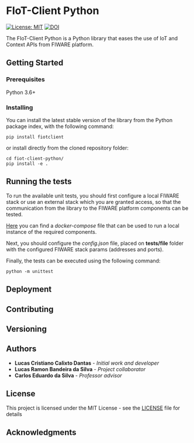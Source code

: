 # FIoT-Client Python

[![License: MIT](https://img.shields.io/badge/License-MIT-blue.svg)](https://opensource.org/licenses/MIT)
[![DOI](https://zenodo.org/badge/105537359.svg)](https://zenodo.org/badge/latestdoi/105537359)

The FIoT-Client Python is a Python library that eases the use of IoT and Context APIs from FIWARE platform.

## Getting Started

<!--These instructions will get you a copy of the project up and running on your local machine for development and testing purposes. See deployment for notes on how to deploy the project on a live system. -->

### Prerequisites

Python 3.6+

<!--
What things you need to install the software and how to install them

```
Give examples
```
 -->

### Installing

You can install the latest stable version of the library from the Python package index, with the following command: 

```
pip install fiotclient
```

or install directly from the cloned repository folder:

```
cd fiot-client-python/
pip install -e .
```


<!--
A step by step series of examples that tell you have to get a development env running

Say what the step will be

```
Give the example
```

And repeat

```
until finished
```

End with an example of getting some data out of the system or using it for a little demo
-->

## Running the tests

To run the available unit tests, you should first configure a local FIWARE stack or use an external stack which you are granted access, so that the communication from the library to the FIWARE platform components can be tested.

[Here](https://github.com/FIoT-Client/fiot-client-tutorial/tree/master/deploy/full) you can find a *docker-compose* file that can be used to run a local instance of the required components.

Next, you should configure the *config.json* file, placed on **tests/file** folder with the configured FIWARE stack params (addresses and ports).

Finally, the tests can be executed using the following command:

```
python -m unittest
```

<!--
Explain how to run the automated tests for this system

### Break down into end to end tests

Explain what these tests test and why

```
Give an example
```

### And coding style tests

Explain what these tests test and why

```
Give an example
```
-->

## Deployment

<!--
Add additional notes about how to deploy this on a live system

## Built With

* [Dropwizard](http://www.dropwizard.io/1.0.2/docs/) - The web framework used
* [Maven](https://maven.apache.org/) - Dependency Management
* [ROME](https://rometools.github.io/rome/) - Used to generate RSS Feeds
-->

## Contributing

<!--
Please read [CONTRIBUTING.md](https://gist.github.com/PurpleBooth/b24679402957c63ec426) for details on our code of conduct, and the process for submitting pull requests to us.
-->

## Versioning

<!--
We use [SemVer](http://semver.org/) for versioning. For the versions available, see the [tags on this repository](https://github.com/your/project/tags). 
-->

## Authors

* **Lucas Cristiano Calixto Dantas** - *Initial work and developer*
* **Lucas Ramon Bandeira da Silva** - *Project collaborator*
* **Carlos Eduardo da Silva** - *Professor advisor*

<!--
See also the list of [contributors](https://github.com/your/project/contributors) who participated in this project.
-->

## License

This project is licensed under the MIT License - see the [LICENSE](LICENSE) file for details

## Acknowledgments

<!--
* Hat tip to anyone who's code was used
* Inspiration
* etc
-->
